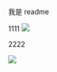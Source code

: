 我是 readme

1111
  <img src="1空 格~！@#￥%……&_（）——+.jpg">

2222

  <img src="1空 格~！@#￥%……&_（）——_副本.jpg">
